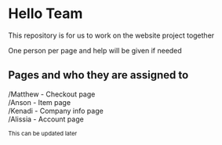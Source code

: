 # Hello Team

This repository is for us to work on the website project together

One person per page and help will be given if needed

## Pages and who they are assigned to

/Matthew - Checkout page\
/Anson - Item page\
/Kenadi - Company info page\
/Alissia - Account page

<sub>This can be updated later</sub>
